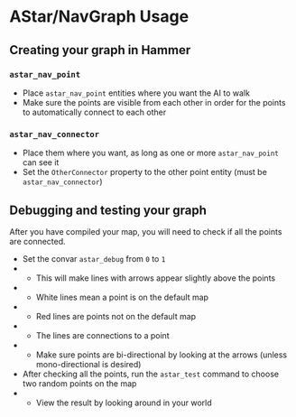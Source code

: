 # AStar/NavGraph Usage

## Creating your graph in Hammer

### `astar_nav_point`
- Place `astar_nav_point` entities where you want the AI to walk
- Make sure the points are visible from each other in order for the points to automatically connect to each other

### `astar_nav_connector`
- Place them where you want, as long as one or more `astar_nav_point` can see it
- Set the `OtherConnector` property to the other point entity (must be `astar_nav_connector`)

## Debugging and testing your graph

After you have compiled your map, you will need to check if all the points are connected.

- Set the convar `astar_debug` from `0` to `1`
- - This will make lines with arrows appear slightly above the points
- - White lines mean a point is on the default map
- - Red lines are points not on the default map
- - The lines are connections to a point
- - Make sure points are bi-directional by looking at the arrows (unless mono-directional is desired)
- After checking all the points, run the `astar_test` command to choose two random points on the map
- - View the result by looking around in your world